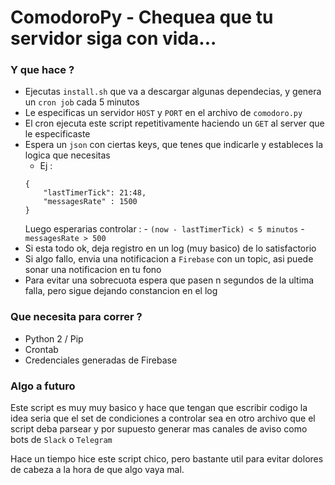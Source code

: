 # ComodoroPy - Chequea que tu servidor siga con vida...  

### Y que hace ?
 - Ejecutas `install.sh` que va a descargar algunas dependecias, y genera un `cron job` cada 5 minutos
 - Le especificas un servidor `HOST` y `PORT` en el archivo de `comodoro.py`
 - El cron ejecuta este script repetitivamente haciendo un `GET` al server que le especificaste
 - Espera un `json` con ciertas keys, que tenes que indicarle y estableces la logica que necesitas 
 	- Ej :
 	```
 	{  
 		"lastTimerTick": 21:48,  
 		"messagesRate" : 1500  
 	}
 	```  
 	Luego esperarias controlar : 
 		- `(now - lastTimerTick) < 5 minutos`
 		- `messagesRate > 500`
 - Si esta todo ok, deja registro en un log (muy basico) de lo satisfactorio
 - Si algo fallo, envia una notificacion a `Firebase` con un topic, asi puede sonar una notificacion en tu fono
 - Para evitar una sobrecuota espera que pasen n segundos de la ultima falla, pero sigue dejando constancion en el log


### Que necesita para correr ?
 - Python 2 / Pip
 - Crontab
 - Credenciales generadas de Firebase


### Algo a futuro
Este script es muy muy basico y hace que tengan que escribir codigo la idea seria que el set de condiciones a controlar sea en otro archivo que el script deba parsear y por supuesto generar mas canales de aviso como bots de `Slack` o `Telegram`

Hace un tiempo hice este script chico, pero bastante util para evitar dolores
de cabeza a la hora de que algo vaya mal.
